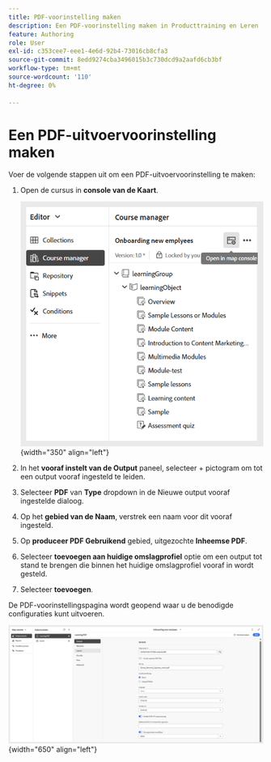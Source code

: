 ```yaml
---
title: PDF-voorinstelling maken
description: Een PDF-voorinstelling maken in Producttraining en Leren
feature: Authoring
role: User
exl-id: c353cee7-eee1-4e6d-92b4-73016cb8cfa3
source-git-commit: 8edd9274cba3496015b3c730dcd9a2aafd6cb3bf
workflow-type: tm+mt
source-wordcount: '110'
ht-degree: 0%

---
```


# Een PDF-uitvoervoorinstelling maken

Voer de volgende stappen uit om een PDF-uitvoervoorinstelling te maken:

1. Open de cursus in **console van de Kaart**.

   ![](assets/open-in-map-console.png){width="350" align="left"}

1. In het **vooraf instelt van de Output** paneel, selecteer + pictogram om tot een output vooraf ingesteld te leiden.
1. Selecteer **PDF** van **Type** dropdown in de Nieuwe output vooraf ingestelde dialoog.
1. Op het **gebied van de Naam**, verstrek een naam voor dit vooraf ingesteld.
1. Op **produceer PDF Gebruikend** gebied, uitgezochte **Inheemse PDF**.
1. Selecteer **toevoegen aan huidige omslagprofiel** optie om een output tot stand te brengen die binnen het huidige omslagprofiel vooraf in wordt gesteld.
1. Selecteer **toevoegen**.

De PDF-voorinstellingspagina wordt geopend waar u de benodigde configuraties kunt uitvoeren.

![](assets/learning-pdf-preset.png){width="650" align="left"}
